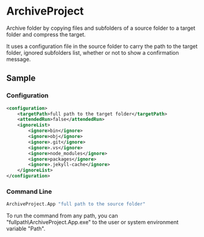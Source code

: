 # ArchiveProject

Archive folder by copying files and subfolders of a source folder to a target folder and compress the target.

It uses a configuration file in the source folder to carry the path to the target folder, ignored subfolders list, whether or not to show a confirmation message.

## Sample

### Configuration

```xml
<configuration>
	<targetPath>full path to the target folder</targetPath>
	<attendedRun>false</attendedRun>
	<ignoreList>
		<ignore>bin</ignore>
		<ignore>obj</ignore>
		<ignore>.git</ignore>
		<ignore>.vs</ignore>
		<ignore>node_modules</ignore>
		<ignore>packages</ignore>
		<ignore>.jekyll-cache</ignore>
	</ignoreList>
</configuration>
```

### Command Line

```cmd
ArchiveProject.App "full path to the source folder"
```

To run the command from any path, you can "fullpath\ArchiveProject.App.exe" to the user or system environment variable "Path".
